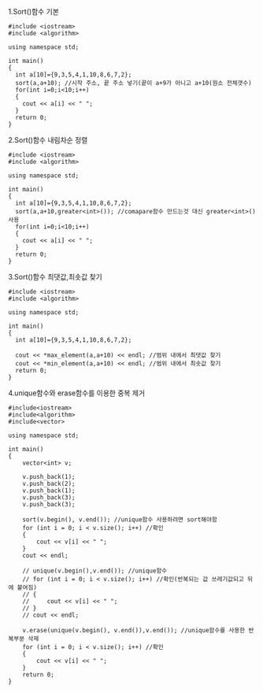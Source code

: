 1.Sort()함수 기본

    #include <iostream>
    #include <algorithm>

    using namespace std;

    int main()
    {
      int a[10]={9,3,5,4,1,10,8,6,7,2};
      sort(a,a+10); //시작 주소, 끝 주소 넣기(끝이 a+9가 아니고 a+10(원소 전체갯수)
      for(int i=0;i<10;i++)
      {
        cout << a[i] << " ";
      }
      return 0;
    }
    
2.Sort()함수 내림차순 정렬

    #include <iostream>
    #include <algorithm>

    using namespace std;

    int main()
    {
      int a[10]={9,3,5,4,1,10,8,6,7,2};
      sort(a,a+10,greater<int>()); //comapare함수 만드는것 대신 greater<int>() 사용
      for(int i=0;i<10;i++)
      {
        cout << a[i] << " ";
      }
      return 0;
    }
                    
3.Sort()함수 최댓값,최솟값 찾기
                    
    #include <iostream>
    #include <algorithm>

    using namespace std;

    int main()
    {
      int a[10]={9,3,5,4,1,10,8,6,7,2};

      cout << *max_element(a,a+10) << endl; //범위 내에서 최댓값 찾기
      cout << *min_element(a,a+10) << endl; //범위 내에서 최솟값 찾기
      return 0;
    }
    
4.unique함수와 erase함수를 이용한 중복 제거

    #include<iostream>
    #include<algorithm>
    #include<vector>

    using namespace std;

    int main()
    {
        vector<int> v;

        v.push_back(1);
        v.push_back(2);
        v.push_back(1);
        v.push_back(3);
        v.push_back(3);

        sort(v.begin(), v.end()); //unique함수 사용하려면 sort해야함
        for (int i = 0; i < v.size(); i++) //확인
        {
            cout << v[i] << " ";
        }
        cout << endl;

        // unique(v.begin(),v.end()); //unique함수
        // for (int i = 0; i < v.size(); i++) //확인(반복되는 값 쓰레기값되고 뒤에 붙여짐)
        // {
        //     cout << v[i] << " ";
        // }
        // cout << endl;

        v.erase(unique(v.begin(), v.end()),v.end()); //unique함수를 사용한 반복부분 삭제
        for (int i = 0; i < v.size(); i++) //확인
        {
            cout << v[i] << " ";
        }
        return 0;
    }
